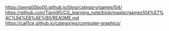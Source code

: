 https://peng00bo00.github.io/blog/category/games104/
https://github.com/Tianji95/CG_learning_note/blob/master/games104%E7%AC%94%E8%AE%B0/README.md
https://call1ce.github.io/categories/computer-graphics/
